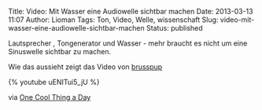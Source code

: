 Title: Video: Mit Wasser eine Audiowelle sichtbar machen
Date: 2013-03-13 11:07
Author: Lioman
Tags: Ton, Video, Welle, wissenschaft
Slug: video-mit-wasser-eine-audiowelle-sichtbar-machen
Status: published

Lautsprecher , Tongenerator und Wasser - mehr braucht es nicht um eine
Sinuswelle sichtbar zu machen.

Wie das aussieht zeigt das Video von
[brusspup](http://www.facebook.com/pages/Brusspup/158773774166995)

{% youtube uENITui5_jU %}

via [One Cool Thing a Day](http://www.onecoolthingaday.com/today/2013/3/13/see-an-actual-sound-wave.html)
